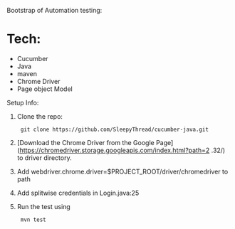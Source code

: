 

Bootstrap of Automation testing: 


# Tech: 

* Cucumber
* Java 
* maven
* Chrome Driver
* Page object Model




Setup Info:


1. Clone the repo: 

   ```
    git clone https://github.com/SleepyThread/cucumber-java.git 
   ```
   
2. [Download the Chrome Driver from the Google Page](https://chromedriver.storage.googleapis.com/index.html?path=2
.32/) to driver directory.

3. Add webdriver.chrome.driver=$PROJECT_ROOT/driver/chromedriver to path


4. Add splitwise credentials in Login.java:25


5. Run the test using 

   ```
    mvn test 
   ```
    
    
    